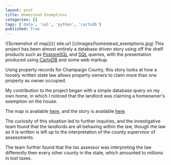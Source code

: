 ```yaml
---
layout: post
title: Homestead Exemptions
categories: []
tags: ['data', 'sql', 'python', 'cartodb']
published: True
---
```

![Screenshot of map]({{ site.url }}/images/homestead_exemptions.jpg)
This project has been almost entirely a database driven story using off the shelf products such as [PostgreSQL](http://www.postgresql.org/) and [SQL](http://www.w3schools.com/sql/) queries, with the presentation produced using [CartoDB](https://cartodb.com/) and some web markup.

Using property records for Champaign County, this story looks at how a loosely written state law allows property owners to claim more than one property as owner occupied.

My contribution to the project began with a simple database query on my own home, in which I noticed that the landlord was claiming a homeowner's exemption on the house.

The map is available [here](http://docs.cu-citizenaccess.org/homestead-exemptions/), and the story is available [here](http://cu-citizenaccess.org/2015/07/14/landlords-benefit-from-loose-law-save-millions-in-taxes/).
 
The curiosity of this situation led to further inquiries, and the investigative team found that the landlords are all behaving within the law, though the law as it is written is left up to the interpretation of the county supervisor of assessments.

The team further found that the tax assessor was interpreting the law differently then every other county in the state, which amounted to millions in lost taxes.